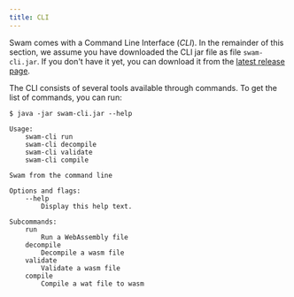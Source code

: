 ```yaml
---
title: CLI
---
```


Swam comes with a Command Line Interface (_CLI_). In the remainder of this section, we assume you have downloaded the CLI jar file as file `swam-cli.jar`. If you don't have it yet, you can download it from the [latest release page][releases].

The CLI consists of several tools available through commands. To get the list of commands, you can run:

```shell
$ java -jar swam-cli.jar --help

Usage:
    swam-cli run
    swam-cli decompile
    swam-cli validate
    swam-cli compile

Swam from the command line

Options and flags:
    --help
        Display this help text.

Subcommands:
    run
        Run a WebAssembly file
    decompile
        Decompile a wasm file
    validate
        Validate a wasm file
    compile
        Compile a wat file to wasm
```

[releases]: https://github.com/satabin/swam/releases/
